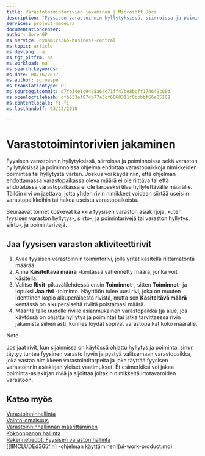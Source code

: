 ```yaml
---
title: Varastotoimintorivien jakaminen | Microsoft Docs
description: "Fyysisen varastoinnin hyllytyksissä, siirroissa ja poiminnoissa sekä varaston hyllytyksissä ja poiminnoissa ohjelma ehdottaa varastopaikkoja nimikkeiden poimintaa tai hyllytystä varten. Joskus voi käydä niin, että ohjelman ehdottamassa varastopaikassa oleva määrä ei ole riittävä tai että ehdotetussa varastopaikassa ei ole tarpeeksi tilaa hyllytettävälle määrälle. Tällöin rivi on jaettava, jotta yhden rivin nimikkeet voidaan siirtää useisiin varastopaikkoihin tai hakea useista varastopaikoista."
services: project-madeira
documentationcenter: 
author: SorenGP
ms.service: dynamics365-business-central
ms.topic: article
ms.devlang: na
ms.tgt_pltfrm: na
ms.workload: na
ms.search.keywords: 
ms.date: 08/16/2017
ms.author: sgroespe
ms.translationtype: HT
ms.sourcegitcommit: d7fb34e1c9428a64c71ff47be8bcff174649c00d
ms.openlocfilehash: dfb633ef874b77a3cf6060311f0bcbbf66e05102
ms.contentlocale: fi-fi
ms.lasthandoff: 03/22/2018

---
```

# <a name="split-warehouse-activity-lines"></a>Varastotoimintorivien jakaminen
Fyysisen varastoinnin hyllytyksissä, siirroissa ja poiminnoissa sekä varaston hyllytyksissä ja poiminnoissa ohjelma ehdottaa varastopaikkoja nimikkeiden poimintaa tai hyllytystä varten. Joskus voi käydä niin, että ohjelman ehdottamassa varastopaikassa oleva määrä ei ole riittävä tai että ehdotetussa varastopaikassa ei ole tarpeeksi tilaa hyllytettävälle määrälle. Tällöin rivi on jaettava, jotta yhden rivin nimikkeet voidaan siirtää useisiin varastopaikkoihin tai hakea useista varastopaikoista.  

Seuraavat toimet koskevat kaikkia fyysisen varaston asiakirjoja, kuten fyysisen varaston hyllytys-, siirto-, ja poimintarivejä tai varaston hyllytys, siirto-, ja poimintarivejä.  

## <a name="to-split-warehouse-activity-lines"></a>Jaa fyysisen varaston aktiviteettirivit  
1.  Avaa fyysisen varastoinnin toimintorivi, jolla yrität käsitellä riittämätöntä määrää.  
2.  Anna **Käsiteltävä määrä** -kentässä vähennetty määrä, jonka voit käsitellä.  
3.  Valitse **Rivit**-pikavälilehdessä ensin **Toiminnot**-, sitten **Toiminnot**- ja lopuksi **Jaa rivi** -toiminto. Näyttöön tulee uusi rivi, joka on muuten identtinen kopio alkuperäisestä rivistä, mutta sen **Käsiteltävä määrä** -kentässä on alkuperäiseltä riviltä poistamasi määrä.  
4.  Määritä tälle uudelle riville asianmukainen varastopaikka (ja alue, jos käytössä on ohjattu hyllytys ja poiminta) tai jatka tarvittaessa rivin jakamista siihen asti, kunnes löydät sopivat varastopaikat koko määrälle.  

> [!NOTE]  
>  Jos jaat rivit, kun sijainnissa on käytössä ohjattu hyllytys ja poiminta, sinun täytyy tuntea fyysinen varasto hyvin ja pystyä valitsemaan varastopaikka, joka vastaa nimikkeen varastointitarpeita ja joka täyttää fyysisen varastoinnin asiakirjan yleiset vaatimukset. Et esimerkiksi voi jakaa poiminta-asiakirjan riviä ja sijoittaa joitakin nimikkeitä irtotavaroiden varastoon.  

## <a name="see-also"></a>Katso myös  
[Varastoinninhallinta](warehouse-manage-warehouse.md)  
[Vaihto-omaisuus](inventory-manage-inventory.md)  
[Varastoinninhallinnan määrittäminen](warehouse-setup-warehouse.md)     
[Kokoonpanon hallinta](assembly-assemble-items.md)    
[Rakennetiedot: Fyysisen varaston hallinta](design-details-warehouse-management.md)  
[[!INCLUDE[d365fin](includes/d365fin_md.md)] -ohjelman käyttäminen](ui-work-product.md)

